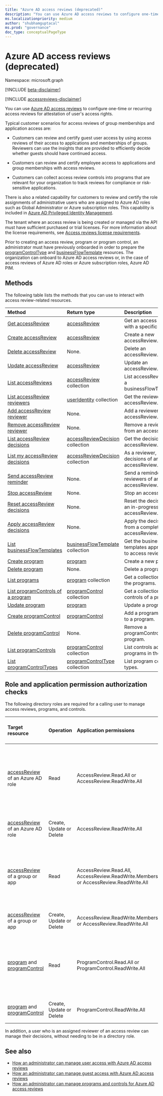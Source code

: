 ```yaml
---
title: "Azure AD access reviews (deprecated)"
description: "You can use Azure AD access reviews to configure one-time or recurring access reviews for attestation of user's access rights. This documentation serves the legacy APIs."
ms.localizationpriority: medium
author: "shubhamguptacal"
ms.prod: "governance"
doc_type: conceptualPageType
---
```


# Azure AD access reviews (deprecated)

Namespace: microsoft.graph

[!INCLUDE [beta-disclaimer](../../includes/beta-disclaimer.md)]

[!INCLUDE [accessreviews-disclaimer](../../includes/accessreviews-disclaimer.md)]

You can use [Azure AD access reviews](/azure/active-directory/active-directory-azure-ad-controls-access-reviews-overview) to configure one-time or recurring access reviews for attestation of user's access rights.

Typical customer scenarios for access reviews of group memberships and application access are:

- Customers can review and certify guest user access by using access reviews of their access to applications and memberships of groups. Reviewers can use the insights that are provided to efficiently decide whether guests should have continued access.

- Customers can review and certify employee access to applications and group memberships with access reviews.

- Customers can collect access review controls into programs that are relevant for your organization to track reviews for compliance or risk-sensitive applications.

There is also a related capability for customers to review and certify the role assignments of administrative users who are assigned to Azure AD roles such as Global Administrator or Azure subscription roles.  This capability is included in [Azure AD Privileged Identity Management](privilegedidentitymanagement-root.md).

The tenant where an access review is being created or managed via the API must have sufficient purchased or trial licenses. For more information about the license requirements, see [Access reviews license requirements](/azure/active-directory/governance/access-reviews-overview#license-requirements).

Prior to creating an access review, program or program control, an administrator must have previously onboarded in order to prepare the [programControlType](programcontroltype.md) and [businessFlowTemplate](businessflowtemplate.md) resources. The organization can onboard to Azure AD access reviews or, in the case of access reviews of Azure AD roles or Azure subscription roles, Azure AD PIM.


## Methods

The following table lists the methods that you can use to interact with access review-related resources.

| Method           | Return type    |Description|
|:---------------|:--------|:----------|
|[Get accessReview](../api/accessreview-get.md) |    [accessReview](accessreview.md) |    Get an access review with a specific ID. |
|[Create accessReview](../api/accessreview-create.md) |    [accessReview](accessreview.md) |    Create a new accessReview. |
|[Delete accessReview](../api/accessreview-delete.md) |    None.    | Delete an accessReview. |
|[Update accessReview](../api/accessreview-update.md) |    [accessReview](accessreview.md)    | Update an accessReview. |
|[List accessReviews](../api/accessreview-list.md) |    [accessReview](accessreview.md) collection |    List accessReviews for a businessFlowTemplate. |
|[List accessReview reviewers](../api/accessreview-listreviewers.md) |        [userIdentity](useridentity.md) collection|    Get the reviewers of an accessReview. |
|[Add accessReview reviewer](../api/accessreview-addreviewer.md) |        None.    |    Add a reviewer to an accessReview. |
|[Remove accessReview reviewer](../api/accessreview-removereviewer.md) | None.    |    Remove a reviewer from an accessReview. |
|[List accessReview decisions](../api/accessreview-listdecisions.md) |        [accessReviewDecision](accessreviewdecision.md) collection|    Get the decisions of an accessReview.|
|[List my accessReview decisions](../api/accessreview-listmydecisions.md) |        [accessReviewDecision](accessreviewdecision.md) collection|    As a reviewer, get my decisions of an accessReview.|
|[Send accessReview reminder](../api/accessreview-sendreminder.md) |        None.    |    Send a reminder to the reviewers of an accessReview. |
|[Stop accessReview](../api/accessreview-stop.md) |        None.    |    Stop an accessReview. |
|[Reset accessReview decisions](../api/accessreview-reset.md) |        None.    |    Reset the decisions in an in-progress accessReview.|
|[Apply accessReview decisions](../api/accessreview-apply.md) |        None.    |    Apply the decisions from a completed accessReview.|
|[List businessFlowTemplates](../api/businessflowtemplate-list.md) | [businessFlowTemplate](businessflowtemplate.md) collection| Get the business flow templates appropriate to access reviews.|
|[Create program](../api/program-create.md) |    [program](program.md)    |    Create a new program.|
|[Delete program](../api/program-delete.md) |    None.    |    Delete a program.|
|[List programs](../api/program-list.md) |    [program](program.md) collection|    Get a collection of all the programs.|
|[List programControls of a program](../api/program-listcontrols.md) |        [programControl](programcontrol.md) collection|    Get a collection of the controls of a program.|
|[Update program](../api/program-update.md) |    [program](program.md)|    Update a program.|
|[Create programControl](../api/programcontrol-create.md) |        [programControl](programcontrol.md)    |    Add a programControl to a program.|
|[Delete programControl](../api/programcontrol-delete.md) |        None.    |    Remove a programControl from a program.|
|[List programControls](../api/programcontrol-list.md) | [programControl](programcontrol.md) collection| List controls across all programs in the tenant.|
|[List programControlTypes](../api/programcontroltype-list.md) | [programControlType](programcontroltype.md) collection| List program control types. |

## Role and application permission authorization checks

The following directory roles are required for a calling user to manage access reviews, programs, and controls.

| Target resource | Operation | Application permissions | Required directory role of the calling user |
|:----------------|:------------------|:------------|:--------------------------------------------|
|[accessReview](accessreview.md) of an Azure AD role | Read | AccessReview.Read.All or AccessReview.ReadWrite.All | Global Administrator, Global Reader, Security Administrator, Security Reader or Privileged Role Administrator |
|[accessReview](accessreview.md) of an Azure AD role | Create, Update or Delete | AccessReview.ReadWrite.All | Global Administrator or Privileged Role Administrator |
|[accessReview](accessreview.md) of a group or app | Read | AccessReview.Read.All, AccessReview.ReadWrite.Membership or AccessReview.ReadWrite.All | Global Administrator, Global Reader, Security Administrator, Security Reader or User Administrator |
|[accessReview](accessreview.md) of a group or app | Create, Update or Delete | AccessReview.ReadWrite.Membership or AccessReview.ReadWrite.All | Global Administrator or User Administrator |
| [program](program.md) and [programControl](programcontrol.md)| Read | ProgramControl.Read.All or ProgramControl.ReadWrite.All |  Global Administrator, Global Reader, Security Administrator, Security Reader or User Administrator |
| [program](program.md) and [programControl](programcontrol.md) | Create, Update or Delete | ProgramControl.ReadWrite.All | Global Administrator or User Administrator |

In addition, a user who is an assigned reviewer of an access review can manage their decisions, without needing to be in a directory role.

## See also

- [How an administrator can manage user access with Azure AD access reviews](/azure/active-directory/active-directory-azure-ad-controls-manage-user-access-with-access-reviews)
- [How an administrator can manage guest access with Azure AD access reviews](/azure/active-directory/active-directory-azure-ad-controls-manage-guest-access-with-access-reviews)
- [How an administrator can manage programs and controls for Azure AD access reviews](/azure/active-directory/active-directory-azure-ad-controls-manage-programs-controls)


<!--
{
  "type": "#page.annotation",
  "description": "Service root",
  "keywords": "",
  "section": "documentation",
  "tocPath": "",
  "suppressions": []
}
-->


